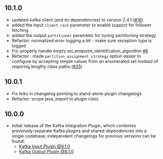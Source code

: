 ## 10.1.0
  - updated kafka client (and its dependencies) to version 2.4.1 ([#16](https://github.com/logstash-plugins/logstash-integration-kafka/pull/16))
  - added the input `client_rack` parameter to enable support for follower fetching
  - added the output `partitioner` parameter for tuning partitioning strategy
  - Refactor: normalized error logging a bit - make sure exception type is logged
  - Fix: properly handle empty ssl_endpoint_identification_algorithm [#8](https://github.com/logstash-plugins/logstash-integration-kafka/pull/8)
  - Refactor : made `partition_assignment_strategy` option easier to configure by accepting simple values from an enumerated set instead of requiring lengthy class paths ([#25](https://github.com/logstash-plugins/logstash-integration-kafka/pull/25))

## 10.0.1
  - Fix links in changelog pointing to stand-alone plugin changelogs.
  - Refactor: scope java_import to plugin class


## 10.0.0
  - Initial release of the Kafka Integration Plugin, which combines
    previously-separate Kafka plugins and shared dependencies into a single
    codebase; independent changelogs for previous versions can be found:
     - [Kafka Input Plugin @9.1.0](https://github.com/logstash-plugins/logstash-input-kafka/blob/v9.1.0/CHANGELOG.md)
     - [Kafka Output Plugin @8.1.0](https://github.com/logstash-plugins/logstash-output-kafka/blob/v8.1.0/CHANGELOG.md)

